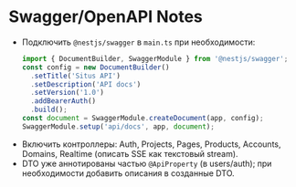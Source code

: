 # Swagger/OpenAPI Notes

- Подключить `@nestjs/swagger` в `main.ts` при необходимости:
  ```ts
  import { DocumentBuilder, SwaggerModule } from '@nestjs/swagger';
  const config = new DocumentBuilder()
    .setTitle('Situs API')
    .setDescription('API docs')
    .setVersion('1.0')
    .addBearerAuth()
    .build();
  const document = SwaggerModule.createDocument(app, config);
  SwaggerModule.setup('api/docs', app, document);
  ```
- Включить контроллеры: Auth, Projects, Pages, Products, Accounts, Domains, Realtime (описать SSE как текстовый stream).
- DTO уже аннотированы частью `@ApiProperty` (в users/auth); при необходимости добавить описания в созданные DTO.